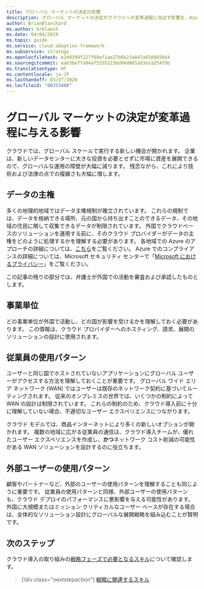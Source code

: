 ```yaml
---
title: グローバル マーケットの決定の影響
description: グローバル マーケットの決定がクラウドへの変革過程に及ぼす影響を、Azure 向けのクラウド導入フレームワークを使用して理解します。
author: BrianBlanchard
ms.author: brblanch
ms.date: 04/04/2019
ms.topic: guide
ms.service: cloud-adoption-framework
ms.subservice: strategy
ms.openlocfilehash: e2e0399f227f69ef1ae27b6b23a847a6508650d4
ms.sourcegitcommit: ea63be7fa94a75335223bd84d065ad3ea1d54fdb
ms.translationtype: HT
ms.contentlocale: ja-JP
ms.lasthandoff: 03/27/2020
ms.locfileid: "80353480"
---
```

<!-- markdownlint-disable MD026 -->

# <a name="how-will-global-market-decisions-affect-the-transformation-journey"></a>グローバル マーケットの決定が変革過程に与える影響

クラウドでは、グローバル スケールで実行する新しい機会が開かれます。 企業は、新しいデータセンターに大きな投資を必要とせずに市場に資産を展開できるので、グローバルな運用の障壁が大幅に減ります。 残念ながら、これにより技術および法律の点での複雑さも大幅に増します。

## <a name="data-sovereignty"></a>データの主権

多くの地理的地域ではデータ主権規制が確立されています。 これらの規制では、データを格納できる場所、元の国から持ち出すことのできるデータ、その地域の住民に関して収集できるデータが制限されています。 外国でクラウドベースのソリューションを運用する前に、そのクラウド プロバイダーがデータの主権をどのように処理するかを理解する必要があります。 各地域での Azure のアプローチの詳細については、[こちら](https://azure.microsoft.com/global-infrastructure/geographies)をご覧ください。 Azure でのコンプライアンスの詳細については、Microsoft セキュリティ センターで「[Microsoft におけるプライバシー](https://www.microsoft.com/trustcenter/privacy)」をご覧ください。

この記事の残りの部分では、弁護士が外国での活動を審査および承認したものとします。

## <a name="business-units"></a>事業単位

どの事業単位が外国で活動し、どの国が影響を受けるかを理解しておく必要があります。 この情報は、クラウド プロバイダーへのホスティング、請求、展開のソリューションの設計に使用されます。

## <a name="employee-usage-patterns"></a>従業員の使用パターン

ユーザーと同じ国でホストされていないアプリケーションにグローバル ユーザーがアクセスする方法を理解しておくことが重要です。 グローバル ワイド エリア ネットワーク (WAN) ではユーザーは既存のネットワーク契約に基づいてルーティングされます。 従来のオンプレミスの世界では、いくつかの制約によって WAN の設計は制限されています。 これらの制約のため、クラウド導入前に十分に理解していない場合、不適切なユーザー エクスペリエンスにつながります。

クラウド モデルでは、商品インターネットにより多くの新しいオプションが開かれます。 複数の地域に広がる従業員の通信は、クラウド導入チームが、優れたユーザー エクスペリエンスを作成し、**かつ**ネットワーク コスト削減の可能性がある WAN ソリューションを設計するのに役立ちます。

## <a name="external-user-usage-patterns"></a>外部ユーザーの使用パターン

顧客やパートナーなど、外部のユーザーの使用パターンを理解することも同じように重要です。 従業員の使用パターンと同様、外部ユーザーの使用パターンも、クラウド デプロイのパフォーマンスに悪影響を与える可能性があります。 外国に大規模またはミッション クリティカルなユーザー ベースが存在する場合は、全体的なソリューション設計にグローバルな展開戦略を組み込むことが賢明です。

## <a name="next-steps"></a>次のステップ

クラウド導入の取り組みの[戦略フェーズで必要となるスキル](./suggested-skills.md)について確認します。

> [!div class="nextstepaction"]
> [戦略に関連するスキル](./suggested-skills.md)
